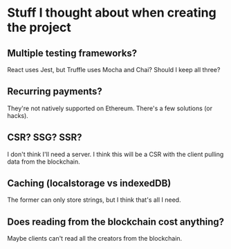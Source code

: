 # Stuff I thought about when creating the project

## Multiple testing frameworks?

React uses Jest, but Truffle uses Mocha and Chai? Should I keep all three?

## Recurring payments?

They're not natively supported on Ethereum. There's a few solutions (or hacks).

## CSR? SSG? SSR?

I don't think I'll need a server. I think this will be a CSR with the client pulling data from the blockchain.

## Caching (localstorage vs indexedDB)

The former can only store strings, but I think that's all I need.

## Does reading from the blockchain cost anything?

Maybe clients can't read all the creators from the blockchain.
